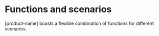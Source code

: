 # Functions and scenarios

[product-name] boasts a flexible combination of functions for different scenarios.

<p conref="conref/product-overview-introduction.dita#product-intro/function">